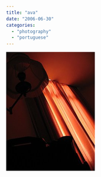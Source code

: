 ```yaml
---
title: "ava"
date: "2006-06-30"
categories: 
  - "photography"
  - "portuguese"
---
```


[![](images/Cuba%20705.jpg)](http://photos1.blogger.com/blogger/7083/408/640/Cuba%20705.jpg)
